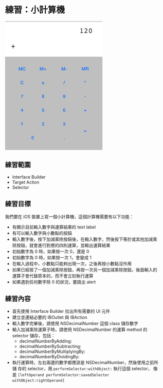 # 練習：小計算機

![screenshot](cal.png)

## 練習範圍

- Interface Builder
- Target Action
- Selector

## 練習目標

我們要在 iOS 裝置上寫一個小計算機，這個計算機需要有以下功能：

- 有顯示目前輸入數字與運算結果的 text label
- 有可以輸入數字與小數點的按鈕
- 輸入數字後，按下加減乘除按鈕後，在輸入數字，然後按下等於或其他加減乘
  除按鈕，就會進行對應的四則運算，並輸出運算結果
- 初始數字為 0 時，如果按一次 0，還是 0
- 初始數字為 0 時，如果按一次 1，會變成 1
- 在輸入過程中，小數點只能夠出現一次，之後再按小數點沒作用
- 如果已經按了一個加減乘除按鈕，再按一次另一個加減乘除按鈕，後面輸入的
  運算子會代替原本的，而不會立刻執行運算
- 如果遇到任何數字除 0 的狀況，要跳出 alert

## 練習內容

- 首先使用 Interface Builder 拉出所有需要的 UI 元件
- 建立並連結必要的 IBOutlet 與 IBAction
- 輸入數字完畢後，請使用 NSDecimalNumber 這個 class 儲存數字
- 輸入加減乘除運算子時，請使用 NSDecimalNumber 的運算 method 的
  selector 儲存，包括：
	- decimalNumberByAdding:
	- decimalNumberBySubtracting:
	- decimalNumberByMultiplyingBy:
	- decimalNumberByDividingBy:
- 執行運算時，左右兩邊的數字都應該是 NSDecimalNumber，然後使用之前所儲
  存的 selector，用 `performSelector:withObject:` 執行這個 selector，
  像是 `[leftOperand performSelector:savedSelector withObject:rightOperand]`
